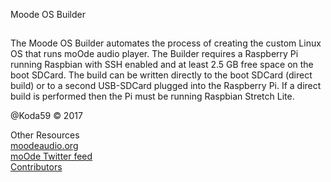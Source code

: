 Moode OS Builder
## 
The Moode OS Builder automates the process of creating the custom Linux OS that runs moOde audio player. The Builder requires a Raspberry Pi running Raspbian with SSH enabled and at least 2.5 GB free space on the boot SDCard. The build can be written directly to the boot SDCard (direct build) or to a second USB-SDCard plugged into the Raspberry Pi. If a direct build is performed then the Pi must be running Raspbian Stretch Lite.

@Koda59 © 2017

Other Resources\
[moodeaudio.org](http://moodeaudio.org)\
[moOde Twitter feed](http://twitter.com/MoodeAudio)\
[Contributors](https://github.com/moode-player/moode/blob/master/www/CONTRIBS.html)
